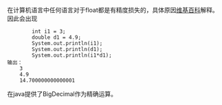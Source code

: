 在计算机语言中任何语言对于float都是有精度损失的，具体原因[维基百科](https://zh.wikipedia.org/wiki/IEEE_754)解释。<br>
因此会出现
````aidl
        int i1 = 3;
		double d1 = 4.9;
		System.out.println(i1);
		System.out.println(d1);
		System.out.println(i1*d1);
输出：
    3
    4.9
    14.700000000000001

````
在java提供了BigDecimal作为精确运算。



